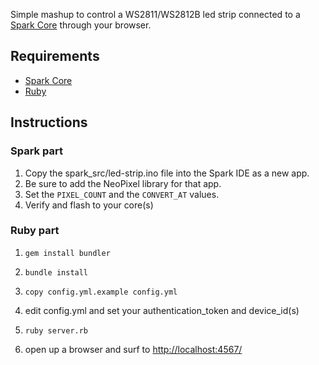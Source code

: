 Simple mashup to control a WS2811/WS2812B led strip connected to a [Spark Core](http://spark.io/) through your browser.

Requirements
------------
* [Spark Core](http://spark.io/)
* [Ruby](http://ruby-lang.org/)


Instructions
------------

### Spark part
1. Copy the spark_src/led-strip.ino file into the Spark IDE as a new app.  
2. Be sure to add the NeoPixel library for that app.  
3. Set the `PIXEL_COUNT` and the `CONVERT_AT` values.  
4. Verify and flash to your core(s)

### Ruby part

1. `gem install bundler`

2. `bundle install`

3. `copy config.yml.example config.yml`

4. edit config.yml and set your authentication_token and device_id(s)

5. `ruby server.rb`

6. open up a browser and surf to [http://localhost:4567/](http://localhost:4567/)

